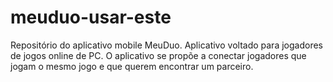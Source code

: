 # meuduo-usar-este
Repositório do aplicativo mobile MeuDuo.  Aplicativo voltado para jogadores de jogos online de PC. O aplicativo se propõe a conectar jogadores que jogam o mesmo jogo e que querem encontrar um parceiro.
